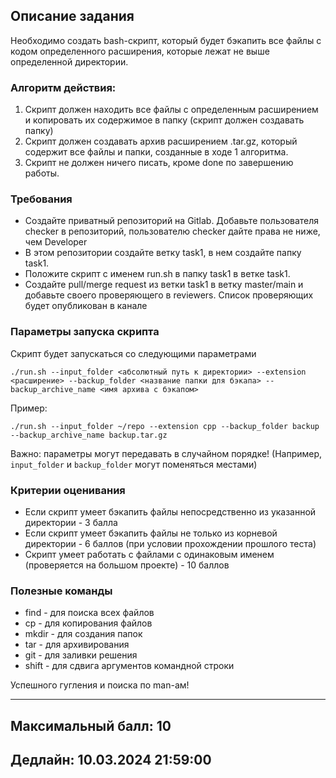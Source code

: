 ## Описание задания

Необходимо создать bash-скрипт, который будет бэкапить все файлы с кодом определенного расширения, которые лежат не выше определенной директории.

### Алгоритм действия:

1. Скрипт должен находить все файлы с определенным расширением и копировать их содержимое в папку (скрипт должен создавать папку)
2. Скрипт должен создавать архив расширением .tar.gz, который содержит все файлы и папки, созданные в ходе 1 алгоритма.
3. Скрипт не должен ничего писать, кроме done по завершению работы.

### Требования

- Создайте приватный репозиторий на Gitlab. Добавьте пользователя checker в репозиторий, пользователю checker дайте права не ниже, чем Developer
- В этом репозитории создайте ветку task1, в нем создайте папку task1.
- Положите скрипт с именем run.sh в папку task1 в ветке task1.
- Создайте pull/merge request из ветки task1 в ветку master/main и добавьте своего проверяющего в reviewers. Список проверяющих будет опубликован в канале

### Параметры запуска скрипта

Скрипт будет запускаться со следующими параметрами

`./run.sh --input_folder <абсолютный путь к директории> --extension <расширение> --backup_folder <название папки для бэкапа> --backup_archive_name <имя архива с бэкапом>`

Пример:

`./run.sh --input_folder ~/repo --extension cpp --backup_folder backup --backup_archive_name backup.tar.gz`

Важно: параметры могут передавать в случайном порядке! (Например, `input_folder` и `backup_folder` могут поменяться местами)

### Критерии оценивания

- Если скрипт умеет бэкапить файлы непосредственно из указанной директории - 3 балла
- Если скрипт умеет бэкапить файлы не только из корневой директории - 6 баллов (при условии прохождении прошлого теста)
- Скрипт умеет работать с файлами с одинаковым именем (проверяется на большом проекте) - 10 баллов

### Полезные команды

- find - для поиска всех файлов
- cp - для копирования файлов
- mkdir - для создания папок
- tar - для архивирования
- git - для заливки решения
- shift - для сдвига аргументов командной строки

Успешного гугления и поиска по man-ам!

---
## Максимальный балл: 10

## Дедлайн: 10.03.2024 21:59:00